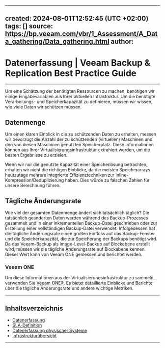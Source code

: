 
---
created: 2024-08-01T12:52:45 (UTC +02:00)
tags: []
source: https://bp.veeam.com/vbr/1_Assessment/A_Data_gathering/Data_gathering.html
author: 
---

# Datenerfassung | Veeam Backup & Replication Best Practice Guide

---
Um eine Schätzung der benötigten Ressourcen zu machen, benötigen wir einige Eingabevariablen aus Ihrer aktuellen Infrastruktur. Um die benötigte Verarbeitungs- und Speicherkapazität zu definieren, müssen wir wissen, wie viele Daten wir schützen müssen.

## [](https://bp.veeam.com/vbr/1_Assessment/A_Data_gathering/Data_gathering.html#amount-of-data)Datenmenge

Um einen klaren Einblick in die zu schützenden Daten zu erhalten, messen wir bevorzugt die Anzahl der zu schützenden (virtuellen) Maschinen und den von diesen Maschinen genutzten Speicherplatz. Diese Informationen können aus Ihrer Virtualisierungsinfrastruktur extrahiert werden, um die besten Ergebnisse zu erzielen.

Wenn wir nur die genutzte Kapazität einer Speicherlösung betrachten, erhalten wir nicht die richtigen Einblicke, da die meisten Speicherarrays heutzutage mehrere integrierte Effizienztechniken zur Inline-Kompression/Deduplizierung haben. Dies würde zu falschen Zahlen für unsere Berechnung führen.

## [](https://bp.veeam.com/vbr/1_Assessment/A_Data_gathering/Data_gathering.html#daily-change-rate)Tägliche Änderungsrate

Wie viel der gesamten Datenmenge ändert sich tatsächlich täglich? Die tatsächlich geänderten Daten werden während des Backup-Prozesses gesammelt und in einer inkrementellen Backup-Datei geschrieben oder zur Erstellung einer vollständigen Backup-Datei verwendet. Infolgedessen hat die tägliche Änderungsrate einen großen Einfluss auf das Backup-Fenster und die Speicherkapazität, die zur Speicherung der Backups benötigt wird. Da das Veeam-Backup als Image-Level-Backup auf Blockebene erstellt wird, müssen wir die tägliche Änderungsrate auf Blockebene kennen. Dieser Wert kann von Veeam ONE gemessen und berichtet werden.

### [](https://bp.veeam.com/vbr/1_Assessment/A_Data_gathering/Data_gathering.html#veeam-one)Veeam ONE

Um diese Informationen aus der Virtualisierungsinfrastruktur zu sammeln, verwenden Sie [Veeam ONE®](https://www.veeam.com/virtualization-management-one-solution.html). Es bietet detaillierte Einblicke und Berichte über die tägliche Änderungsrate und andere wichtige Metriken.

___

## Inhaltsverzeichnis

-   [Datenerfassung](https://bp.veeam.com/vbr/1_Assessment/A_Data_gathering/Data_gathering.html)
-   [SLA-Definition](https://bp.veeam.com/vbr/1_Assessment/A_SLA_Definition/SLA_Definition.html)
-   [Datenerfassung physischer Systeme](https://bp.veeam.com/vbr/1_Assessment/A_Data_gathering/Physical_Systems_Gathering.html)
-   [Infrastrukturübersicht](https://bp.veeam.com/vbr/1_Assessment/A_Infra_Overview/infra_overview.html)

___
